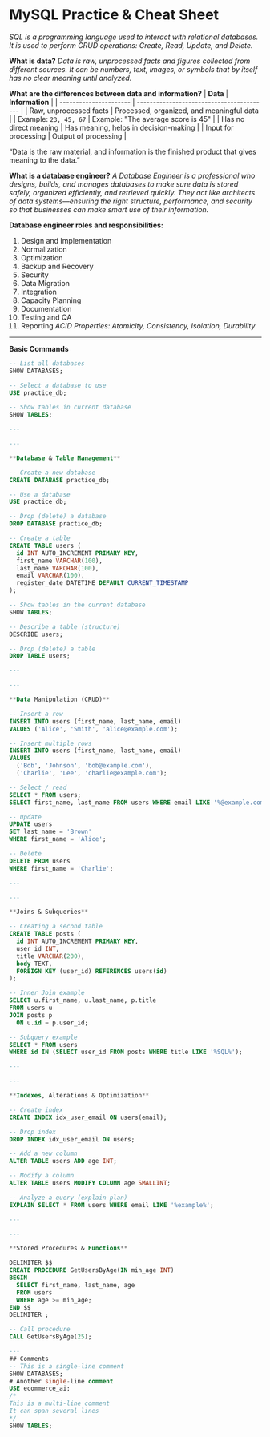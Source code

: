 # MySQL Practice & Cheat Sheet

*SQL is a programming language used to interact with relational databases.*
*It is used to perform CRUD operations: Create, Read, Update, and Delete.*

**What is data?**
*Data is raw, unprocessed facts and figures collected from different sources. It can be numbers, text, images, or symbols that by itself has no clear meaning until analyzed.*

**What are the differences between data and information?**
| **Data**               | **Information**                           |
| ---------------------- | ----------------------------------------- |
| Raw, unprocessed facts | Processed, organized, and meaningful data |
| Example: `23, 45, 67`  | Example: "The average score is 45"        |
| Has no direct meaning  | Has meaning, helps in decision-making     |
| Input for processing   | Output of processing                      |

“Data is the raw material, and information is the finished product that gives meaning to the data.”

**What is a database engineer?**
*A Database Engineer is a professional who designs, builds, and manages databases to make sure data is stored safely, organized efficiently, and retrieved quickly. They act like architects of data systems—ensuring the right structure, performance, and security so that businesses can make smart use of their information.*

**Database engineer roles and responsibilities:**
1. Design and Implementation
2. Normalization
3. Optimization
4. Backup and Recovery
5. Security
6. Data Migration
7. Integration
8. Capacity Planning
9. Documentation
10. Testing and QA
11. Reporting
*ACID Properties: Atomicity, Consistency, Isolation, Durability*
---

**Basic Commands**

```sql
-- List all databases
SHOW DATABASES;

-- Select a database to use
USE practice_db;

-- Show tables in current database
SHOW TABLES;

---

---

**Database & Table Management**

-- Create a new database
CREATE DATABASE practice_db;

-- Use a database
USE practice_db;

-- Drop (delete) a database
DROP DATABASE practice_db;

-- Create a table
CREATE TABLE users (
  id INT AUTO_INCREMENT PRIMARY KEY,
  first_name VARCHAR(100),
  last_name VARCHAR(100),
  email VARCHAR(100),
  register_date DATETIME DEFAULT CURRENT_TIMESTAMP
);

-- Show tables in the current database
SHOW TABLES;

-- Describe a table (structure)
DESCRIBE users;

-- Drop (delete) a table
DROP TABLE users;

---

---

**Data Manipulation (CRUD)**

-- Insert a row
INSERT INTO users (first_name, last_name, email)
VALUES ('Alice', 'Smith', 'alice@example.com');

-- Insert multiple rows
INSERT INTO users (first_name, last_name, email)
VALUES 
  ('Bob', 'Johnson', 'bob@example.com'),
  ('Charlie', 'Lee', 'charlie@example.com');

-- Select / read
SELECT * FROM users;
SELECT first_name, last_name FROM users WHERE email LIKE '%@example.com';

-- Update
UPDATE users
SET last_name = 'Brown'
WHERE first_name = 'Alice';

-- Delete
DELETE FROM users
WHERE first_name = 'Charlie';

---

---

**Joins & Subqueries**

-- Creating a second table
CREATE TABLE posts (
  id INT AUTO_INCREMENT PRIMARY KEY,
  user_id INT,
  title VARCHAR(200),
  body TEXT,
  FOREIGN KEY (user_id) REFERENCES users(id)
);

-- Inner Join example
SELECT u.first_name, u.last_name, p.title
FROM users u
JOIN posts p 
  ON u.id = p.user_id;

-- Subquery example
SELECT * FROM users 
WHERE id IN (SELECT user_id FROM posts WHERE title LIKE '%SQL%');

---

---

**Indexes, Alterations & Optimization**

-- Create index
CREATE INDEX idx_user_email ON users(email);

-- Drop index
DROP INDEX idx_user_email ON users;

-- Add a new column
ALTER TABLE users ADD age INT;

-- Modify a column
ALTER TABLE users MODIFY COLUMN age SMALLINT;

-- Analyze a query (explain plan)
EXPLAIN SELECT * FROM users WHERE email LIKE '%example%';

---

---

**Stored Procedures & Functions**

DELIMITER $$
CREATE PROCEDURE GetUsersByAge(IN min_age INT)
BEGIN
  SELECT first_name, last_name, age
  FROM users
  WHERE age >= min_age;
END $$
DELIMITER ;

-- Call procedure
CALL GetUsersByAge(25);

---
## Comments
-- This is a single-line comment
SHOW DATABASES;
# Another single-line comment
USE ecommerce_ai;
/* 
This is a multi-line comment
It can span several lines
*/
SHOW TABLES;
